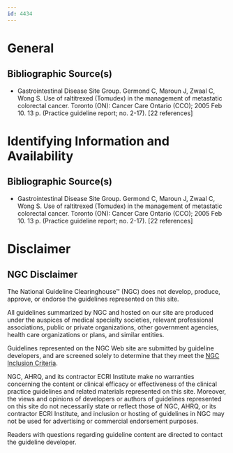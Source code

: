 ```yaml
---
id: 4434
---
```


# General

## Bibliographic Source(s)

- Gastrointestinal Disease Site Group. Germond C, Maroun J, Zwaal C, Wong S. Use of raltitrexed (Tomudex) in the management of metastatic colorectal cancer. Toronto (ON): Cancer Care Ontario (CCO); 2005 Feb 10. 13 p. (Practice guideline report; no. 2-17). [22 references]

# Identifying Information and Availability

## Bibliographic Source(s)

- Gastrointestinal Disease Site Group. Germond C, Maroun J, Zwaal C, Wong S. Use of raltitrexed (Tomudex) in the management of metastatic colorectal cancer. Toronto (ON): Cancer Care Ontario (CCO); 2005 Feb 10. 13 p. (Practice guideline report; no. 2-17). [22 references]

# Disclaimer

## NGC Disclaimer

The National Guideline Clearinghouse™ (NGC) does not develop, produce, approve, or endorse the guidelines represented on this site.

All guidelines summarized by NGC and hosted on our site are produced under the auspices of medical specialty societies, relevant professional associations, public or private organizations, other government agencies, health care organizations or plans, and similar entities.

Guidelines represented on the NGC Web site are submitted by guideline developers, and are screened solely to determine that they meet the [NGC Inclusion Criteria](/help-and-about/summaries/inclusion-criteria).

NGC, AHRQ, and its contractor ECRI Institute make no warranties concerning the content or clinical efficacy or effectiveness of the clinical practice guidelines and related materials represented on this site. Moreover, the views and opinions of developers or authors of guidelines represented on this site do not necessarily state or reflect those of NGC, AHRQ, or its contractor ECRI Institute, and inclusion or hosting of guidelines in NGC may not be used for advertising or commercial endorsement purposes.

Readers with questions regarding guideline content are directed to contact the guideline developer.

